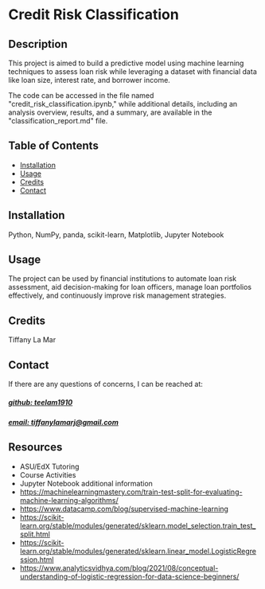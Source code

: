 # Credit Risk Classification


## Description
This project is aimed to build a predictive model using machine learning techniques to assess loan risk while leveraging a dataset with financial data like loan size, interest rate, and borrower income.<br>

The code can be accessed in the file named "credit_risk_classification.ipynb," while additional details, including an analysis overview, results, and a summary, are available in the "classification_report.md" file.



## Table of Contents
- [Installation](#installation)
- [Usage](#usage)
- [Credits](#credits)
- [Contact](#contact)

## Installation
Python, NumPy, panda, scikit-learn, Matplotlib, Jupyter Notebook

## Usage
The project can be used by financial institutions to automate loan risk assessment, aid decision-making for loan officers, manage loan portfolios effectively, and continuously improve risk management strategies.

## Credits
Tiffany La Mar



## Contact
If there are any questions of concerns, I can be reached at:
##### [github: teelam1910](https://github.com/teelam1910)
##### [email: tiffanylamarj@gmail.com](mailto:tiffanylamarj@gmail.com)

## Resources
- ASU/EdX Tutoring
- Course Activities
- Jupyter Notebook additional information
- https://machinelearningmastery.com/train-test-split-for-evaluating-machine-learning-algorithms/
- https://www.datacamp.com/blog/supervised-machine-learning
- https://scikit-learn.org/stable/modules/generated/sklearn.model_selection.train_test_split.html
- https://scikit-learn.org/stable/modules/generated/sklearn.linear_model.LogisticRegression.html
- https://www.analyticsvidhya.com/blog/2021/08/conceptual-understanding-of-logistic-regression-for-data-science-beginners/
